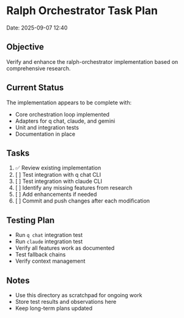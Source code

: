 # Ralph Orchestrator Task Plan
Date: 2025-09-07 12:40

## Objective
Verify and enhance the ralph-orchestrator implementation based on comprehensive research.

## Current Status
The implementation appears to be complete with:
- Core orchestration loop implemented
- Adapters for q chat, claude, and gemini
- Unit and integration tests
- Documentation in place

## Tasks
1. ✅ Review existing implementation
2. [ ] Test integration with q chat CLI
3. [ ] Test integration with claude CLI  
4. [ ] Identify any missing features from research
5. [ ] Add enhancements if needed
6. [ ] Commit and push changes after each modification

## Testing Plan
- Run `q chat` integration test
- Run `claude` integration test
- Verify all features work as documented
- Test fallback chains
- Verify context management

## Notes
- Use this directory as scratchpad for ongoing work
- Store test results and observations here
- Keep long-term plans updated